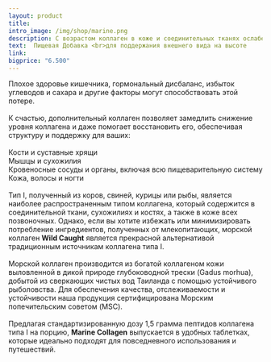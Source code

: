 ```yaml
---
layout: product
title: 
intro_image: /img/shop/marine.png
description: С возрастом коллаген в коже и соединительных тканях ослабевает и теряет прочность, что приводит к увеличению количества складок и провисаний кожи. К 40 годам ваша продуктивность снижается примерно до половины юношеского уровня. 
text:  Пищевая Добавка <br>для поддержания внешнего вида на высоте
link:
bigprice: "6.500"
---
```


<div class="content">
<p class="text-md">

Плохое здоровье кишечника, гормональный дисбаланс, избыток углеводов и сахара и другие факторы могут способствовать этой потере.
<br/><br/>
К счастью, дополнительный коллаген позволяет замедлить снижение уровня коллагена и даже помогает восстановить его, обеспечивая структуру и поддержку для ваших:
<br/>
    <br/>Кости и суставные хрящи
    <br/>Мышцы и сухожилия
    <br/>Кровеносные сосуды и органы, включая всю пищеварительную систему
    <br/>Кожа, волосы и ногти
<br/><br/>
Тип I, полученный из коров, свиней, курицы или рыбы, является наиболее распространенным типом коллагена, который содержится в соединительной ткани, сухожилиях и костях, а также в коже всех позвоночных. Однако, если вы хотите избежать или минимизировать потребление ингредиентов, полученных от млекопитающих, морской коллаген <b>Wild Caught</b> является прекрасной альтернативой традиционным источникам коллагена типа I.
<br/><br/>
Морской коллаген производится из богатой коллагеном кожи выловленной в дикой природе глубоководной трески (Gadus morhua), добытой из сверкающих чистых вод Таиланда с помощью устойчивого рыболовства. Для обеспечения качества, отслеживаемости и устойчивости наша продукция сертифицирована Морским попечительским советом (MSC).
<br/><br/>
Предлагая стандартизированную дозу 1,5 грамма пептидов коллагена типа I на порцию, <b>Marine Collagen</b> выпускается в удобных таблетках, которые идеально подходят для повседневного использования и путешествий. 
<br/><br/> 
</p>
</div>